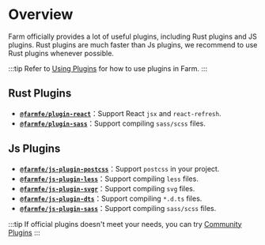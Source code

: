 # Overview
Farm officially provides a lot of useful plugins, including Rust plugins and JS plugins. Rust plugins are much faster than Js plugins, we recommend to use Rust plugins whenever possible.

:::tip
Refer to [Using Plugins](/docs/using-plugins) for how to use plugins in Farm.
:::

## Rust Plugins

* **[`@farmfe/plugin-react`](./react)**：Support React `jsx` and `react-refresh`.
* **[`@farmfe/plugin-sass`](./sass)**：Support compiling `sass/scss` files.

## Js Plugins

* **[`@farmfe/js-plugin-postcss`](./js-postcss)**：Support `postcss` in your project.
* **[`@farmfe/js-plugin-less`](./js-less)**：Support compiling `less` files.
* **[`@farmfe/js-plugin-svgr`](./js-svgr)**：Support compiling `svg` files.
* **[`@farmfe/js-plugin-dts`](./js-dts)**：Support compiling `*.d.ts` files.
* **[`@farmfe/js-plugin-sass`](./js-sass)**：Support compiling `sass/scss` files.

:::tip
If official plugins doesn't meet your needs, you can try [Community Plugins](../community-plugins)
:::